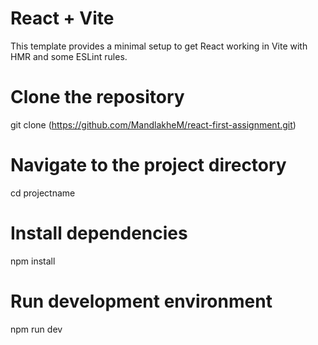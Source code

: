 # React + Vite

This template provides a minimal setup to get React working in Vite with HMR and some ESLint rules.


# Clone the repository

git clone (https://github.com/MandlakheM/react-first-assignment.git)

# Navigate to the project directory

cd projectname

# Install dependencies

npm install

# Run development environment

npm run dev
